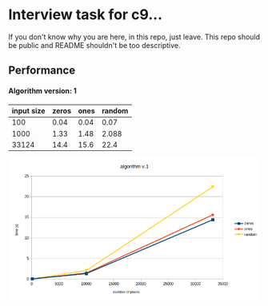 # Interview task for c9...
If you don't know why you are here, in this repo, just leave. This repo should be public and README shouldn't be too descriptive.



## Performance

#### Algorithm version: 1
| input size  | zeros | ones | random |
|-------------|-------|----- |--------|
| 100         | 0.04  | 0.04 | 0.07   |
| 1000        | 1.33  | 1.48 | 2.088  |
| 33124       | 14.4  | 15.6 | 22.4   |


![alt text](./readme-img/performance-v1.png "algorithm version: 1")